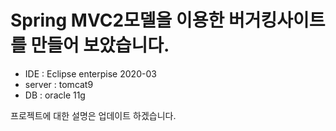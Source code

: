 # Spring MVC2모델을 이용한 버거킹사이트를 만들어 보았습니다.

- IDE : Eclipse enterpise 2020-03
- server : tomcat9
- DB : oracle 11g

프로젝트에 대한 설명은 업데이트 하겠습니다.
